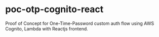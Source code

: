 # poc-otp-cognito-react
Proof of Concept for One-Time-Password custom auth flow using AWS Cognito, Lambda with Reactjs frontend.
